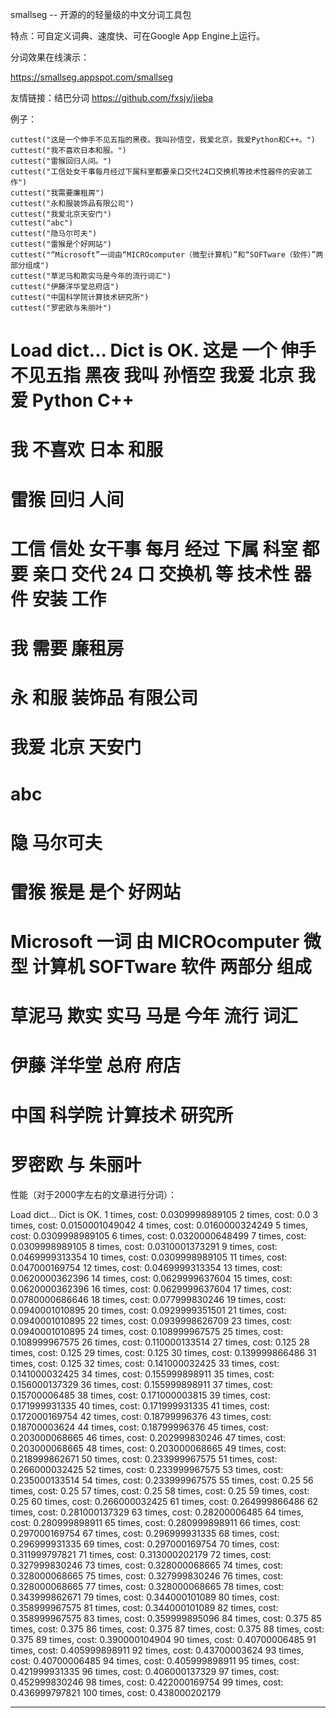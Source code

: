 smallseg -- 开源的的轻量级的中文分词工具包

特点：可自定义词典、速度快、可在Google App Engine上运行。

分词效果在线演示：

https://smallseg.appspot.com/smallseg

友情链接：结巴分词 https://github.com/fxsjy/jieba

例子：

    cuttest("这是一个伸手不见五指的黑夜。我叫孙悟空，我爱北京，我爱Python和C++。")
    cuttest("我不喜欢日本和服。")
    cuttest("雷猴回归人间。")
    cuttest("工信处女干事每月经过下属科室都要亲口交代24口交换机等技术性器件的安装工作")
    cuttest("我需要廉租房")
    cuttest("永和服装饰品有限公司")
    cuttest("我爱北京天安门")
    cuttest("abc")
    cuttest("隐马尔可夫")
    cuttest("雷猴是个好网站")
    cuttest("“Microsoft”一词由“MICROcomputer（微型计算机）”和“SOFTware（软件）”两部分组成")
    cuttest("草泥马和欺实马是今年的流行词汇")
    cuttest("伊藤洋华堂总府店")
    cuttest("中国科学院计算技术研究所")
    cuttest("罗密欧与朱丽叶")


Load dict...
Dict is OK.
这是 一个 伸手不见五指 黑夜 我叫 孙悟空 我爱 北京 我爱 Python C++
================================
我 不喜欢 日本 和服
================================
雷猴 回归 人间
================================
工信 信处 女干事 每月 经过 下属 科室 都要 亲口 交代 24 口 交换机 等 技术性 器件 安装 工作
================================
我 需要 廉租房
================================
永 和服 装饰品 有限公司
================================
我爱 北京 天安门
================================
abc
================================
隐 马尔可夫
================================
雷猴 猴是 是个 好网站
================================
Microsoft 一词 由 MICROcomputer 微型 计算机 SOFTware 软件 两部分 组成
================================
草泥马 欺实 实马 马是 今年 流行 词汇
================================
伊藤 洋华堂 总府 府店
================================
中国 科学院 计算技术 研究所
================================
罗密欧 与 朱丽叶
================================
性能（对于2000字左右的文章进行分词）：

Load dict...
Dict is OK.
1 times, cost: 0.0309998989105
2 times, cost: 0.0
3 times, cost: 0.0150001049042
4 times, cost: 0.0160000324249
5 times, cost: 0.0309998989105
6 times, cost: 0.0320000648499
7 times, cost: 0.0309998989105
8 times, cost: 0.0310001373291
9 times, cost: 0.0469999313354
10 times, cost: 0.0309998989105
11 times, cost: 0.047000169754
12 times, cost: 0.0469999313354
13 times, cost: 0.0620000362396
14 times, cost: 0.0629999637604
15 times, cost: 0.0620000362396
16 times, cost: 0.0629999637604
17 times, cost: 0.0780000686646
18 times, cost: 0.077999830246
19 times, cost: 0.0940001010895
20 times, cost: 0.0929999351501
21 times, cost: 0.0940001010895
22 times, cost: 0.0939998626709
23 times, cost: 0.0940001010895
24 times, cost: 0.108999967575
25 times, cost: 0.108999967575
26 times, cost: 0.110000133514
27 times, cost: 0.125
28 times, cost: 0.125
29 times, cost: 0.125
30 times, cost: 0.139999866486
31 times, cost: 0.125
32 times, cost: 0.141000032425
33 times, cost: 0.141000032425
34 times, cost: 0.155999898911
35 times, cost: 0.156000137329
36 times, cost: 0.155999898911
37 times, cost: 0.15700006485
38 times, cost: 0.171000003815
39 times, cost: 0.171999931335
40 times, cost: 0.171999931335
41 times, cost: 0.172000169754
42 times, cost: 0.18799996376
43 times, cost: 0.18700003624
44 times, cost: 0.18799996376
45 times, cost: 0.203000068665
46 times, cost: 0.202999830246
47 times, cost: 0.203000068665
48 times, cost: 0.203000068665
49 times, cost: 0.218999862671
50 times, cost: 0.233999967575
51 times, cost: 0.266000032425
52 times, cost: 0.233999967575
53 times, cost: 0.235000133514
54 times, cost: 0.233999967575
55 times, cost: 0.25
56 times, cost: 0.25
57 times, cost: 0.25
58 times, cost: 0.25
59 times, cost: 0.25
60 times, cost: 0.266000032425
61 times, cost: 0.264999866486
62 times, cost: 0.281000137329
63 times, cost: 0.28200006485
64 times, cost: 0.280999898911
65 times, cost: 0.280999898911
66 times, cost: 0.297000169754
67 times, cost: 0.296999931335
68 times, cost: 0.296999931335
69 times, cost: 0.297000169754
70 times, cost: 0.311999797821
71 times, cost: 0.313000202179
72 times, cost: 0.327999830246
73 times, cost: 0.328000068665
74 times, cost: 0.328000068665
75 times, cost: 0.327999830246
76 times, cost: 0.328000068665
77 times, cost: 0.328000068665
78 times, cost: 0.343999862671
79 times, cost: 0.344000101089
80 times, cost: 0.358999967575
81 times, cost: 0.344000101089
82 times, cost: 0.358999967575
83 times, cost: 0.359999895096
84 times, cost: 0.375
85 times, cost: 0.375
86 times, cost: 0.375
87 times, cost: 0.375
88 times, cost: 0.375
89 times, cost: 0.390000104904
90 times, cost: 0.40700006485
91 times, cost: 0.405999898911
92 times, cost: 0.43700003624
93 times, cost: 0.40700006485
94 times, cost: 0.405999898911
95 times, cost: 0.421999931335
96 times, cost: 0.406000137329
97 times, cost: 0.452999830246
98 times, cost: 0.422000169754
99 times, cost: 0.436999797821
100 times, cost: 0.438000202179
********************************
